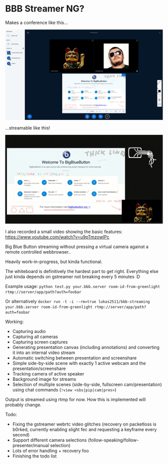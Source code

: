 # BBB Streamer NG?

Makes a conference like this...

![](pics/before.jpg)

...streamable like this!

![](pics/after.jpg)

I also recorded a small video showing the basic features: https://www.youtube.com/watch?v=u9pTmzowIPc

Big Blue Button streaming without pressing a virtual camera against a remote controlled webbrowser..

Heavily work-in-progress, but kinda functional.

The whiteboard is definitively the hardest part to get right. Everything else just kinda depends on
gstreamer not breaking every 5 minutes :D

Example usage: `python test.py your.bbb.server room-id-from-greenlight rtmp://server/app/path?auth=foobar`

Or alternatively `docker run -t -i --rm=true lukas2511/bbb-streaming your.bbb.server room-id-from-greenlight rtmp://server/app/path?auth=foobar`

Working:

- Capturing audio
- Capturing all cameras
- Capturing screen captures
- Generating presentation canvas (including annotations) and converting it into an internal video stream
- Automatic switching between presentation and screenshare
- Simple side-by-side scene with exactly 1 active webcam and the presentation/screenshare
- Tracking camera of active speaker
- Background image for streams
- Selection of multiple scenes (side-by-side, fullscreen cam/presentation) using chat commands (`!view <sbs|pip|cam|pres>`)

Output is streamed using rtmp for now. How this is implemented will probably change.

Todo:

- Fixing the gstreamer webrtc video glitches (recovery on packetloss is b0rked, currently enabling slight fec and requesting a keyframe every second)
- Support different camera selections (follow-speaking/follow-presenter/manual selection)
- Lots of error handling + recovery foo
- Finishing the todo list
